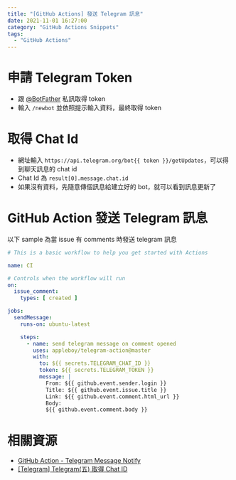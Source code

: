 ```yaml
---
title: "[GitHub Actions] 發送 Telegram 訊息"
date: 2021-11-01 16:27:00
category: "GitHub Actions Snippets"
tags:
  - "GitHub Actions"
---
```


<!-- more -->

# 申請 Telegram Token

* 跟 [@BotFather](https://t.me/BotFather) 私訊取得 token
* 輸入 `/newbot` 並依照提示輸入資料，最終取得 token

# 取得 Chat Id

* 網址輸入 `https://api.telegram.org/bot{{ token }}/getUpdates`，可以得到聊天訊息的 chat id
* Chat Id 為 `result[0].message.chat.id`
* 如果沒有資料，先隨意傳個訊息給建立好的 bot，就可以看到訊息更新了

# GitHub Action 發送 Telegram 訊息

以下 sample 為當 issue 有 comments 時發送 telegram 訊息

```yaml
# This is a basic workflow to help you get started with Actions

name: CI

# Controls when the workflow will run
on:
  issue_comment:
    types: [ created ]

jobs:
  sendMessage:
    runs-on: ubuntu-latest

    steps:
      - name: send telegram message on comment opened
        uses: appleboy/telegram-action@master
        with:
          to: ${{ secrets.TELEGRAM_CHAT_ID }}
          token: ${{ secrets.TELEGRAM_TOKEN }}
          message: |
            From: ${{ github.event.sender.login }}
            Title: ${{ github.event.issue.title }}
            Link: ${{ github.event.comment.html_url }}
            Body:
            ${{ github.event.comment.body }}
```

# 相關資源

* [GitHub Action - Telegram Message Notify](https://github.com/marketplace/actions/telegram-message-notify)
* [[Telegram] Telegram(五) 取得 Chat ID](http://blog.3dgowl.com/telegram-telegram%E4%BA%94-%E5%8F%96%E5%BE%97-chat-id/)
